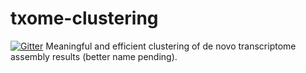 # txome-clustering

[![Gitter](https://badges.gitter.im/Join%20Chat.svg)](https://gitter.im/COMBINE-lab/txome-clustering?utm_source=badge&utm_medium=badge&utm_campaign=pr-badge&utm_content=badge)
Meaningful and efficient clustering of de novo transcriptome assembly results (better name pending).

